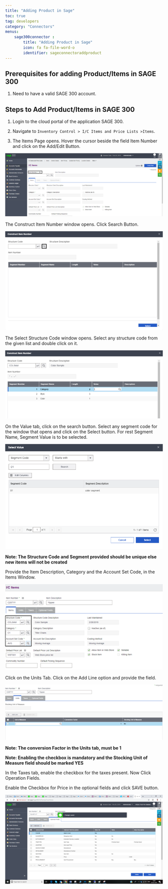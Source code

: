 ```yaml
---
title: "Adding Product in Sage"
toc: true
tag: developers
category: "Connectors"
menus: 
    sage300connector :
        title: "Adding Product in Sage"
        icon: fa fa-file-word-o
        identifier: sageconnectoraddproduct
---
```


## Prerequisites for adding Product/Items in SAGE 300

1.	Need to have a valid SAGE 300 account.

## Steps to Add Product/Items in SAGE 300

1.	Login to the cloud portal of the application SAGE 300. 

2.	Navigate to `Inventory Control > I/C Items and Price Lists >Items`.

3.	The Items Page opens. Hover the cursor beside the field Item Number and click on the Add/Edit Button.

![productadd-sage1](/staticfiles/connectors/media/application-connector/productadd-sage1.png)

The Construct Item Number window opens. Click Search Button.


![productadd-sage2](/staticfiles/connectors/media/application-connector/productadd-sage2.png)

The Select Structure Code window opens. Select any structure code from the given list and double click on it.

![productadd-sage3](/staticfiles/connectors/media/application-connector/productadd-sage3.png)

On the Value tab, click on the search button. Select any segment code for the window that opens 
and click on the Select button. For rest Segment Name, Segment Value is to be selected. 

![productadd-sage4](/staticfiles/connectors/media/application-connector/productadd-sage4.png)

**Note: The Structure Code and Segment provided should be unique else new items will not be created** 

Provide the Item Description, Category and the Account Set Code, in the Items Window.

![productadd-sage5](/staticfiles/connectors/media/application-connector/productadd-sage5.png)

Click on the Units Tab. Click on the Add Line option and provide the field. 

![productadd-sage6](/staticfiles/connectors/media/application-connector/productadd-sage6.png)

**Note: The conversion Factor in the Units tab, must be 1**

**Note: Enabling the checkbox is mandatory and the Stocking Unit of Measure field should be marked YES**

In the Taxes tab, enable the checkbox for the taxes present. Now Click Operation Fields.

Enable the Checkbox for Price in the optional fields and click SAVE button.

![productadd-sage7](/staticfiles/connectors/media/application-connector/productadd-sage7.png)